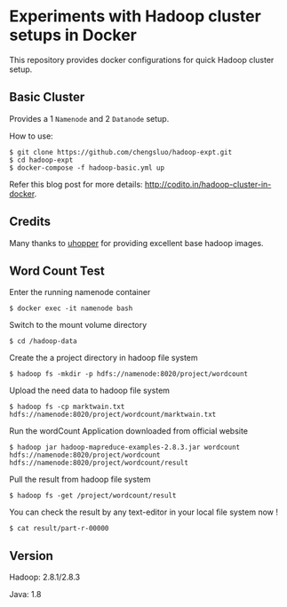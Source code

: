 # Experiments with Hadoop cluster setups in Docker

This repository provides docker configurations for quick Hadoop cluster
setup.

## Basic Cluster

Provides a 1 `Namenode` and 2 `Datanode` setup.

How to use:

```shell
$ git clone https://github.com/chengsluo/hadoop-expt.git
$ cd hadoop-expt
$ docker-compose -f hadoop-basic.yml up
```

Refer this blog post for more details: http://codito.in/hadoop-cluster-in-docker.

## Credits

Many thanks to [uhopper](https://bitbucket.org/uhopper/hadoop-docker) for
providing excellent base hadoop images.

## Word Count Test

Enter the running namenode container

```shell
$ docker exec -it namenode bash
```

Switch to the mount volume directory

```shell
$ cd /hadoop-data
```

Create the a project directory in hadoop file system

```shell
$ hadoop fs -mkdir -p hdfs://namenode:8020/project/wordcount
```

Upload the need data to hadoop file system

```shell
$ hadoop fs -cp marktwain.txt hdfs://namenode:8020/project/wordcount/marktwain.txt
```

Run the wordCount Application downloaded  from official website

```shell
$ hadoop jar hadoop-mapreduce-examples-2.8.3.jar wordcount hdfs://namenode:8020/project/wordcount hdfs://namenode:8020/project/wordcount/result
```

Pull the result from hadoop file system

```shell
$ hadoop fs -get /project/wordcount/result
```

You can check the result by any text-editor in your local file system now !

```shell
$ cat result/part-r-00000
```



## Version

Hadoop: 2.8.1/2.8.3

Java: 1.8